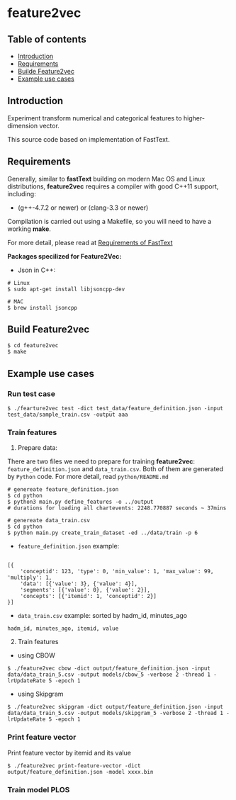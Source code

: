 # feature2vec


## Table of contents

* [Introduction](#introduction)
* [Requirements](#requirements)
* [Builde Feature2vec](#building-feature2vec)
* [Example use cases](#example-use-cases)

## Introduction

Experiment transform numerical and categorical features to higher-dimension vector.

This source code based on implementation of FastText.


## Requirements

Generally, similar to **fastText** building on modern Mac OS and Linux distributions, **feature2vec** requires a compiler with good C++11 support, including:

* (g++-4.7.2 or newer) or (clang-3.3 or newer)

Compilation is carried out using a Makefile, so you will need to have a working **make**.

For more detail, please read at [Requirements of FastText](https://github.com/facebookresearch/fastText/blob/master/README.md#requirements)

**Packages specilized for Feature2Vec:**

*  Json in C++:

```
# Linux
$ sudo apt-get install libjsoncpp-dev

# MAC
$ brew install jsoncpp
```

## Build Feature2vec

```
$ cd feature2vec
$ make
```

## Example use cases

### Run test case

```
$ ./fearture2vec test -dict test_data/feature_definition.json -input test_data/sample_train.csv -output aaa
```

### Train features

1. Prepare data:

There are two files we need to prepare for training **feature2vec**: `feature_definition.json` and `data_train.csv`. Both of them are generated by `Python` code. For more detail, read `python/README.md`

```
# genereate feature_definition.json
$ cd python
$ python3 main.py define_features -o ../output
# durations for loading all chartevents: 2248.770887 seconds ~ 37mins

# genereate data_train.csv
$ cd python
$ python main.py create_train_dataset -ed ../data/train -p 6
```

* `feature_definition.json` example:

```

[{
    'conceptid': 123, 'type': 0, 'min_value': 1, 'max_value': 99, 'multiply': 1,
    'data': [{'value': 3}, {'value': 4}],
    'segments': [{'value': 0}, {'value': 2}],
    'concepts': [{'itemid': 1, 'conceptid': 2}]
}]
```

* `data_train.csv` example: sorted by hadm_id, minutes_ago

```
hadm_id, minutes_ago, itemid, value
```

2. Train features

* using CBOW

```
$ ./feature2vec cbow -dict output/feature_definition.json -input data/data_train_5.csv -output models/cbow_5 -verbose 2 -thread 1 -lrUpdateRate 5 -epoch 1
```

* using Skipgram

```
$ ./feature2vec skipgram -dict output/feature_definition.json -input data/data_train_5.csv -output models/skipgram_5 -verbose 2 -thread 1 -lrUpdateRate 5 -epoch 1
```

### Print feature vector
Print feature vector by itemid and its value

```
$ ./feature2vec print-feature-vector -dict output/feature_definition.json -model xxxx.bin
```

### Train model PLOS